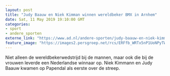 ```yaml
---
layout: post
title: "Judy Baauw en Niek Kimman winnen wereldbeker BMX in Arnhem"
date: Sat, 11 May 2019 19:10:00 GMT
categories: 
- sport 
- andere_sporten 
externe_link: "https://www.ad.nl/andere-sporten/judy-baauw-en-niek-kimman-winnen-wereldbeker-bmx-in-arnhem~a7c0a4d8/"
feature_image: "https://images2.persgroep.net/rcs/ERFfb_WRTx5nP1UoNPyTWJFdaN8/diocontent/129910843/_fitwidth/400/?appId=21791a8992982cd8da851550a453bd7f&quality=0.7"
---
```


Niet alleen de wereldbekerwedstrijd bij de mannen, maar ook die bij de vrouwen leverde een Nederlandse winnaar op. Niek Kimmann en Judy Baauw kwamen op Papendal als eerste over de streep.
